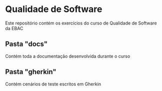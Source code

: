 # Qualidade de Software

Este repositório contém os exercícios do curso de Qualidade de Software da EBAC

## Pasta "docs"

Contém toda a documentação desenvolvida durante o curso

## Pasta "gherkin"

Contém cenários de teste escritos em Gherkin
